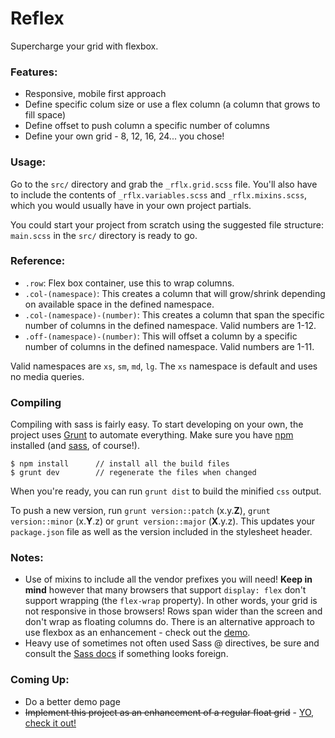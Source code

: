 Reflex
===

Supercharge your grid with flexbox.


### Features:

- Responsive, mobile first approach
- Define specific colum size or use a flex column (a column that grows to fill space)
- Define offset to push column a specific number of columns
- Define your own grid - 8, 12, 16, 24... you chose!

### Usage:

Go to the `src/` directory and grab the `_rflx.grid.scss` file. You'll also have to include the contents of `_rflx.variables.scss` and `_rflx.mixins.scss`, which you would usually have in your own project partials.

You could start your project from scratch using the suggested file structure: `main.scss` in the `src/` directory is ready to go.

### Reference:

- `.row`: Flex box container, use this to wrap columns.
- `.col-(namespace)`: This creates a column that will grow/shrink depending on available space in the defined namespace.
- `.col-(namespace)-(number)`: This creates a column that span the specific number of columns in the defined namespace. Valid numbers are 1-12.
- `.off-(namespace)-(number)`: This will offset a column by a specific number of columns in the defined namespace. Valid numbers are 1-11.

Valid namespaces are `xs`, `sm`, `md`, `lg`. The `xs` namespace is default and uses no media queries.

### Compiling

Compiling with sass is fairly easy. To start developing on your own, the project uses [Grunt](http://gruntjs.com) to automate everything. Make sure you have [npm](https://www.npmjs.com/) installed (and [sass](http://sass-lang.com/), of course!).

```
$ npm install      // install all the build files
$ grunt dev        // regenerate the files when changed
```

When you're ready, you can run `grunt dist` to build the minified `css` output.

To push a new version, run `grunt version::patch` (x.y.**Z**), `grunt version::minor` (x.**Y**.z) or `grunt version::major` (**X**.y.z). This updates your `package.json` file as well as the version included in the stylesheet header.

### Notes:

- Use of mixins to include all the vendor prefixes you will need! **Keep in mind** however that many browsers that support `display: flex` don't support wrapping (the `flex-wrap` property). In other words, your grid is not responsive in those browsers! Rows span wider than the screen and don't wrap as floating columns do. There is an alternative approach to use flexbox as an enhancement - check out the [demo](demo/no-flex.html).
- Heavy use of sometimes not often used Sass @ directives, be sure and consult the [Sass docs](http://sass-lang.com/documentation/file.SASS_REFERENCE.html) if something looks foreign.


### Coming Up:

- Do a better demo page
- ~~Implement this project as an enhancement of a regular float grid~~ - [YO, check it out!](demo/no-flex.html)
